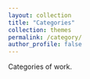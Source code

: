 ```yaml
---
layout: collection
title: "Categories"
collection: themes
permalink: /category/
author_profile: false
---
```


Categories of work.
